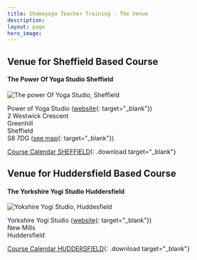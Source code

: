 ```yaml
---
title: Shamayoga Teacher Training - The Venue
description:
layout: page
hero_image:
---
```


## Venue for Sheffield Based Course

#### The Power Of Yoga Studio Sheffield

![The power Of Yoga Studio, Sheffield](https://res.cloudinary.com/shamayoga/image/upload/v1531057478/shamayoga.org.uk/teacher-training/venues/QIHig2VPCUcpevDtQz10mTgwt7Lbqu8e936yQiUerPTWKrw1oWkJluc0FuYRKPVSzJl5J_WaQNRCLLlE8w_s400-rj-e30.jpg "The Power Of Yoga Studio, Sheffield")

Power of Yoga Studio ([website](http://www.powerofyoga.net/){: target="_blank"})<br>2 Westwick Crescent<br>Greenhill<br>Sheffield<br>S8 7DG ([see map](https://www.google.co.uk/maps/place/Power+Of+Yoga/@53.327461,-1.4908907,17z/data=!3m1!4b1!4m5!3m4!1s0x487983b079cb19f7:0xa7dd804138ed7302!8m2!3d53.327461!4d-1.488702){: target="_blank"})

[Course Calendar SHEFFIELD](https://docs.google.com/document/d/1IXi6E2fqSDNFFPBay0kDKK0YJ1hCtxVCxR-iawnzsew/export?format=pdf){: .download target="_blank"}

## Venue for Huddersfield Based Course

#### The Yorkshire Yogi Studio Huddersfield

![Yokshire Yogi Studio, Huddesfield](https://res.cloudinary.com/shamayoga/image/upload/c_scale,w_640/v1542362998/yorkshire-studio.jpg "Yokshire Yogi Studio, Huddesfield")

Yorkshire Yogi Studio ([website](http://www.yorkshireyogi.com/Studio/Studio_Location){: target="_blank"})<br/>New Mills<br/>Huddersfield

[Course Calendar HUDDERSFIELD](https://docs.google.com/document/d/1AYAbRr0-pQIpHUuXuEGnWFfAkYvH-xQP_mDAwqDgZn0/export?format=pdf){: .download target="_blank"}

